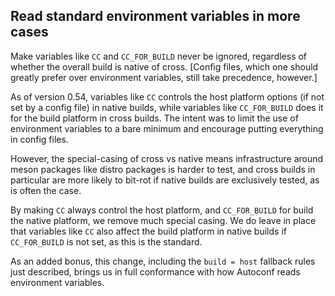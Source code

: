 ## Read standard environment variables in more cases

Make variables like `CC` and `CC_FOR_BUILD` never be ignored, regardless of
whether the overall build is native of cross. [Config files, which one should
greatly prefer over environment variables, still take precedence, however.]

As of version 0.54, variables like `CC` controls the host platform options (if
not set by a config file) in native builds, while variables like `CC_FOR_BUILD`
does it for the build platform in cross builds. The intent was to limit the use
of environment variables to a bare minimum and encourage putting everything in
config files.

However, the special-casing of cross vs native means infrastructure around
meson packages like distro packages is harder to test, and cross builds in
particular are more likely to bit-rot if native builds are exclusively tested,
as is often the case.

By making `CC` always control the host platform, and `CC_FOR_BUILD` for build
the native platform, we remove much special casing. We do leave in place that
variables like `CC` also affect the build platform in native builds if
`CC_FOR_BUILD` is not set, as this is the standard.

As an added bonus, this change, including the `build = host` fallback rules
just described, brings us in full conformance with how Autoconf reads
environment variables.
